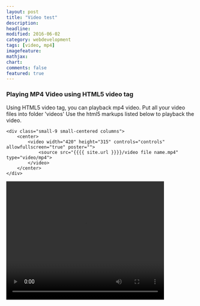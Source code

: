 ```yaml
---
layout: post
title: "Video test"
description: 
headline: 
modified: 2016-06-02
category: webdevelopment
tags: [video, mp4]
imagefeature: 
mathjax: 
chart: 
comments: false
featured: true
---
```

### Playing MP4 Video using HTML5 video tag

Using HTML5 video tag, you can playback mp4 video. 
Put all your video files into folder 'videos'
Use the html5 markups listed below to playback the video.

```
<div class="small-9 small-centered columns">
	<center>
		<video width="420" height="315" controls="controls" allowfullscreen="true" poster="">
			<source src="{{{{ site.url }}}}/video file name.mp4" type="video/mp4">
		</video> 
	</center>
</div>

```  
    
  
  
<div class="small-9 small-centered columns">
	<center>
		<video width="420" height="315" controls="controls" allowfullscreen="true" poster="">
			<source src="{{ site.url }}/videos/korean_folk_song_in_mandarin.mp4" type="video/mp4">
		</video> 
	</center>
</div>
   